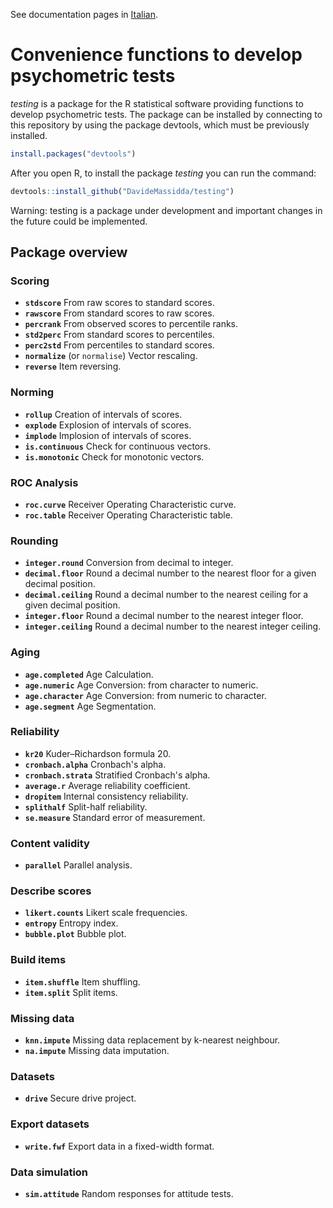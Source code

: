 See documentation pages in [Italian](docs/it/index.md).

# Convenience functions to develop psychometric tests

_testing_ is a package for the R statistical software providing functions to develop psychometric tests. The package can be installed by connecting to this repository by using the package devtools, which must be previously installed.

``` r
install.packages("devtools")
```

After you open R, to install the package _testing_ you can run the command:

```r
devtools::install_github("DavideMassidda/testing")
```

Warning: testing is a package under development and important changes in the future could be implemented.

## Package overview

### Scoring
* **`stdscore`** From raw scores to standard scores.
* **`rawscore`** From standard scores to raw scores.
* **`percrank`** From observed scores to percentile ranks.
* **`std2perc`** From standard scores to percentiles.
* **`perc2std`** From percentiles to standard scores.
* **`normalize`** (or `normalise`) Vector rescaling.
* **`reverse`** Item reversing.

### Norming
* **`rollup`** Creation of intervals of scores.
* **`explode`** Explosion of intervals of scores.
* **`implode`** Implosion of intervals of scores.
* **`is.continuous`** Check for continuous vectors.
* **`is.monotonic`** Check for monotonic vectors.

### ROC Analysis
* **`roc.curve`** Receiver Operating Characteristic curve.
* **`roc.table`** Receiver Operating Characteristic table.

### Rounding
* **`integer.round`** Conversion from decimal to integer.
* **`decimal.floor`** Round a decimal number to the nearest floor for a given decimal position.
* **`decimal.ceiling`** Round a decimal number to the nearest ceiling for a given decimal position.
* **`integer.floor`** Round a decimal number to the nearest integer floor.
* **`integer.ceiling`** Round a decimal number to the nearest integer ceiling.

### Aging
* **`age.completed`** Age Calculation.
* **`age.numeric`** Age Conversion: from character to numeric.
* **`age.character`** Age Conversion: from numeric to character.
* **`age.segment`** Age Segmentation.

### Reliability
* **`kr20`** Kuder–Richardson formula 20.
* **`cronbach.alpha`** Cronbach's alpha.
* **`cronbach.strata`** Stratified Cronbach's alpha.
* **`average.r`** Average reliability coefficient.
* **`dropitem`** Internal consistency reliability.
* **`splithalf`** Split-half reliability.
* **`se.measure`** Standard error of measurement.

### Content validity
* **`parallel`** Parallel analysis.

### Describe scores
* **`likert.counts`** Likert scale frequencies.
* **`entropy`** Entropy index.
* **`bubble.plot`** Bubble plot.

### Build items
* **`item.shuffle`** Item shuffling.
* **`item.split`** Split items.

### Missing data
* **`knn.impute`** Missing data replacement by k-nearest neighbour.
* **`na.impute`** Missing data imputation.

### Datasets
* **`drive`** Secure drive project.

### Export datasets
* **`write.fwf`** Export data in a fixed-width format.

### Data simulation
* **`sim.attitude`** Random responses for attitude tests.

